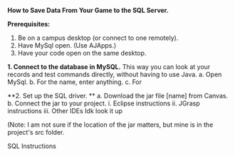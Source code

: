 **How to Save Data From Your Game to the SQL Server.**

**Prerequisites:**
  1. Be on a campus desktop (or connect to one remotely).
  2. Have MySql open. (Use AJApps.)
  3. Have your code open on the same desktop.

**1. Connect to the database in MySQL.**
This way you can look at your records and test commands directly, without having to use Java.
a. Open MySql. 
b. For the name, enter anything.
c. For 

**2. Set up the SQL driver. **
a. Download the jar file [name] from Canvas.
b. Connect the jar to your project.
i. Eclipse instructions
ii. JGrasp instructions
iii. Other IDEs
Idk look it up 

(Note: I am not sure if the location of the jar matters, but mine is in the project's src folder.

SQL Instructions 
